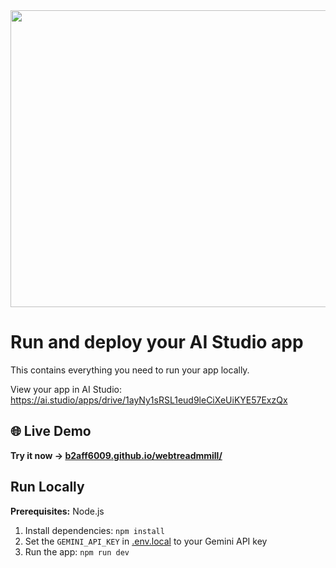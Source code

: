 <div align="center">
<img width="1200" height="475" alt="GHBanner" src="https://github.com/user-attachments/assets/0aa67016-6eaf-458a-adb2-6e31a0763ed6" />
</div>

# Run and deploy your AI Studio app

This contains everything you need to run your app locally.

View your app in AI Studio: https://ai.studio/apps/drive/1ayNy1sRSL1eud9leCiXeUiKYE57ExzQx

## 🌐 Live Demo

**Try it now → [b2aff6009.github.io/webtreadmmill/](https://b2aff6009.github.io/webtreadmmill/)**

## Run Locally

**Prerequisites:**  Node.js


1. Install dependencies:
   `npm install`
2. Set the `GEMINI_API_KEY` in [.env.local](.env.local) to your Gemini API key
3. Run the app:
   `npm run dev`
